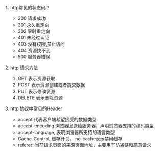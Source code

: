 1. http常见的状态码？
    - 200 请求成功
    - 301 永久重定向
    - 302 零时重定向
    - 401 未经过认证
    - 403 没有权限,禁止访问
    - 404 资源找不到
    - 500 服务器错误

2. http 请求方法
   1. GET 表示资源获取
   2. POST 表示资源创建或者提交数据
   3. PUT 表示修改资源
   4. DELETE 表示删除资源

3. http 协议中常见的Header
    - accept 代表客户端希望接受的数据类型
    - accept-encoding 浏览器发送给服务器，声明浏览器支持的编码类型
    - accept-language, 表明浏览器所支持的语言类型
    - Cache-Control, 缓存开关， no-cache表示禁用缓存
    - referer: 当前请求页面的来源页面地址，主要用于防盗链和恶意请求


